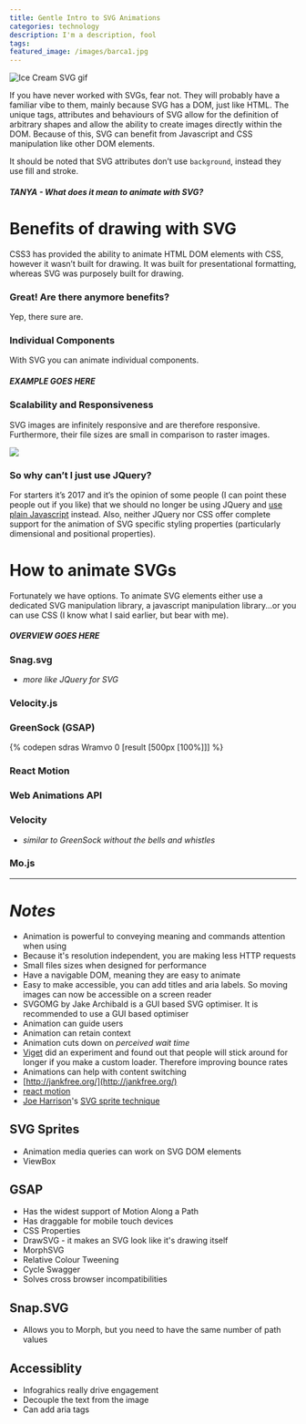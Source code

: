 ```yaml
---
title: Gentle Intro to SVG Animations
categories: technology
description: I'm a description, fool
tags:
featured_image: /images/barca1.jpg
---
```


![Ice Cream SVG gif](https://cdn-images-1.medium.com/max/800/1*7niSaqGN_IwJcwHbsqxHAQ.gif)

If you have never worked with SVGs, fear not. They will probably have a familiar vibe to them, mainly because SVG has a DOM, just like HTML. The unique tags, attributes and behaviours of SVG allow for the definition of arbitrary shapes and allow the ability to create images directly within the DOM. Because of this, SVG can benefit from Javascript and CSS manipulation like other DOM elements.  

It should be noted that SVG attributes don’t use `background`, instead they use fill and stroke.

##### _TANYA - What does it mean to animate with SVG?_

# Benefits of drawing with SVG
CSS3 has provided the ability to animate HTML DOM elements with CSS, however it wasn’t built for drawing. It was built for presentational formatting, whereas SVG was purposely built for drawing.

### Great! Are there anymore benefits?
Yep, there sure are.

### Individual Components
With SVG you can animate individual components.

##### EXAMPLE GOES HERE

### Scalability and Responsiveness
SVG images are infinitely responsive and are therefore responsive. Furthermore, their file sizes are small in comparison to raster images.

![](https://cdn-images-1.medium.com/max/800/0*9kjCwkCs_CIlJO9k.gif)

### So why can’t I just use JQuery?
For starters it’s 2017 and it’s the opinion of some people (I can point these people out if you like) that we should no longer be using JQuery and [use plain Javascript](http://lennydevelops.com/javascript/shouldnt-use-jquery-plain-javascript) instead. Also, neither JQuery nor CSS offer complete support for the animation of SVG specific styling properties (particularly dimensional and positional properties).

# How to animate SVGs
Fortunately we have options. To animate SVG elements either use a dedicated SVG manipulation library, a javascript manipulation library...or you can use CSS (I know what I said earlier, but bear with me).

##### _OVERVIEW GOES HERE_

### Snag.svg
- _more like JQuery for SVG_

### Velocity.js
### GreenSock (GSAP)

{% codepen sdras Wramvo 0 [result [500px [100%]]] %}

### React Motion
### Web Animations API
### Velocity
- _similar to GreenSock without the bells and whistles_

### Mo.js

---

# _Notes_
- Animation is powerful to conveying meaning and commands attention when using
- Because it's resolution independent, you are making less HTTP requests
- Small files sizes when designed for performance
- Have a navigable DOM, meaning they are easy to animate
- Easy to make accessible, you can add titles and aria labels. So moving images can now be accessible on a screen reader
- SVGOMG by Jake Archibald is a GUI based SVG optimiser. It is recommended to use a GUI based optimiser
- Animation can guide users
- Animation can retain context
- Animation cuts down on _perceived wait time_
- [Viget](https://www.viget.com/articles/experiments-in-loading-how-long-will-you-wait) did an experiment and found out that people will stick around for longer if you make a custom loader. Therefore improving bounce rates
- Animations can help with content switching
- [http://jankfree.org/](http://jankfree.org/)
- [react motion](https://medium.com/@nashvail/a-gentle-introduction-to-react-motion-dc50dd9f2459#.m9j25xi6z)
- [Joe Harrison](http://www.joeharrison.co.uk/)'s [SVG sprite technique](http://responsiveicons.co.uk/)

## SVG Sprites
- Animation media queries can work on SVG DOM elements
- ViewBox

## GSAP
- Has the widest support of Motion Along a Path
- Has draggable for mobile touch devices
- CSS Properties
- DrawSVG - it makes an SVG look like it's drawing itself
- MorphSVG
- Relative Colour Tweening
- Cycle Swagger
- Solves cross browser incompatibilities

## Snap.SVG
- Allows you to Morph, but you need to have the same number of path values

## Accessiblity
- Infograhics really drive engagement
- Decouple the text from the image
- Can add aria tags
